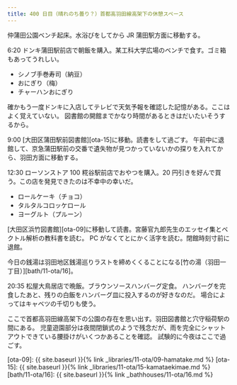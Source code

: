 ```yaml
---
title: 400 日目（晴れのち曇り？）首都高羽田線高架下の休憩スペース
---
```


仲蒲田公園ベンチ起床。水浴びをしてから JR 蒲田駅方面に移動する。

6:20 ドンキ蒲田駅前店で朝飯を購入。某工科大学広場のベンチで食す。ゴミ箱もあってうれしい。

* シノブ手巻寿司（納豆）
* おにぎり（梅）
* チャーハンおにぎり

確かもう一度ドンキに入店してテレビで天気予報を確認した記憶がある。ここはよく覚えていない。
図書館の開館までかなり時間があるときはだいたいそうするから。

9:00 [大田区蒲田駅前図書館][ota-15]に移動。読書をして過ごす。
午前中に退館して、京急蒲田駅前の交番で遺失物が見つかっていないかの探りを入れてから、羽田方面に移動する。

12:30 ローソンストア 100 糀谷駅前店でおやつを購入。20 円引きを好んで買う。この店を発見できたのは不幸中の幸いだ。

* ロールケーキ（チョコ）
* タルタルコロッケロール
* ヨーグルト（プルーン）

[大田区浜竹図書館][ota-09]に移動して読書。宮藤官九郎先生のエッセイ集とベクトル解析の教科書を読む。
PC がなくてとにかく活字を読む。閉館時刻寸前に退館。

今日の銭湯は羽田地区銭湯巡りラストを締めくくることになる[竹の湯（羽田一丁目）][bath/11-ota/16]。

20:35 松屋大鳥居店で晩飯。ブラウンソースハンバーグ定食。
ハンバーグを完食したあと、残りの白飯をハンバーグ皿に投入するのが好きなのだ。
場合によってはキャベツの千切りも使う。

ここで首都高羽田線高架下の公園の存在を思い出す。羽田図書館と穴守稲荷駅の間にある。
児童遊園部分は夜間閉鎖式のようで残念だが、雨を完全にシャットアウトできている腰掛けがいくつかあることを確認。
試験的に今夜はここで過ごす。

[ota-09]: {{ site.baseurl }}{% link _libraries/11-ota/09-hamatake.md %}
[ota-15]: {{ site.baseurl }}{% link _libraries/11-ota/15-kamataekimae.md %}
[bath/11-ota/16]: {{ site.baseurl }}{% link _bathhouses/11-ota/16.md %}
